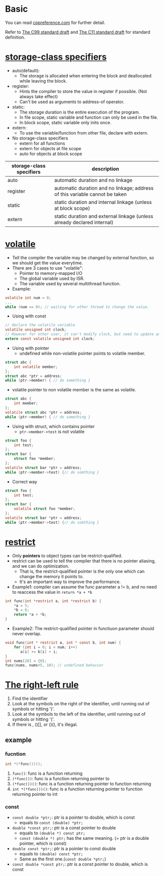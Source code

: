 # Basic
You can read [cppreference.com](https://en.cppreference.com/w/c/language) for further detail.

Refer to [The C99 standard draft](http://www.open-std.org/jtc1/sc22/wg14/www/docs/n1256.pdf) and [The C11 standard draft](http://www.open-std.org/jtc1/sc22/wg14/www/docs/n1548.pdf) for standard definition.

# [storage-class specifiers](https://en.cppreference.com/w/c/language/storage_duration)
* auto(default):
  - The storage is allocated when entering the block and deallocated while leaving the block.
* register:
  - Hints the compiler to store the value in register if possible. (Not always take effect)
  - Can't be used as arguments to address-of operator.
* static:
  - The storage duration is the entire execution of the program.
  - In file scope, static variable and function can only be used in the file.
  - In block scope, static variable only inits once.
* extern:
  - To use the variable/function from other file, declare with extern.
* No storage-class specifiers
  - extern for all functions
  - extern for objects at file scope
  - auto for objects at block scope

| storage-class specifiers | description |
| --- | --- |
| auto | automatic duration and no linkage |
| register | automatic duration and no linkage; address of this variable cannot be taken |
| static | static duration and internal linkage (unless at block scope) |
| extern | static duration and external linkage (unless already declared internal) |

# [volatile](https://en.cppreference.com/w/c/language/volatile)
* Tell the compiler the variable may be changed by external function, so we should get the value everytime.
* There are 3 cases to use "volatile":
  - Pointer to memory-mapped I/O
  - The global variable used by ISR.
  - The variable used by several multithread function.
* Example:
```c
volatile int num = 0;
...
while (num == 0); // waiting for other thread to change the value.
```
* Using with const
```c
// declare the volatile variable
volatile unsigned int clock;
// However for other user, it can't modify clock, but need to update and read clock every time
extern const volatile unsigned int clock;
```
* Using with pointer
  - undefined while non-volatile pointer points to volatile member.
```c
struct abc {
    int volatile member;
};
struct abc *ptr = address;
while (ptr->member) { // do something }
```
  - volatile pointer to non volatile member is the same as volatile.
```c
struct abc {
    int member;
};
volatile struct abc *ptr = address;
while (ptr->member) { // do something }
```
* Using with struct, which contains pointer
  - `ptr->member->test` is not volatile
```c
struct foo {
    int test;
};
struct bar {
    struct foo *member;
};
volatile struct bar *ptr = address;
while (ptr->member->test) {// do somthing }
```
  - Correct way
```c
struct foo {
    int test;
};
struct bar {
    volatile struct foo *member;
};
volatile struct bar *ptr = address;
while (ptr->member->test) {// do somthing }
```

# [restrict](https://en.cppreference.com/w/c/language/restrict)
* Only **pointers** to object types can be restrict-qualified.
* restrict can be used to tell the compiler that there is no pointer aliasing, and we can do optimization.
  - That is, the restrict-qualified pointer is the only one which can change the memory it points to.
  - It's an important way to improve the performance.
* Example1: compiler can assume the func parameter a != b, and no need to reaccess the value in `return *a + *b`
```c
int func(int *restrict a, int *restrict b) {
    *a = 5;
    *b = 6;
    return *a + *b;
}
```
* Example2: The restrict-qualified pointer in functiuon parameter should never overlap.
```c
void func(int * restrict a, int * const b, int num) {
    for (int i = 0; i < num; i++)
       a[i] += b[i] + i;
}
int nums[20] = {0};
func(nums, nums+5, 10); // undefined behavior
```

# [The right-left rule](http://cseweb.ucsd.edu/~ricko/rt_lt.rule.html)
1. Find the identifier
2. Look at the symbols on the right of the identifier, until running out of symbols or hitting ')'.
3. Look at the symbols to the left of the identifier, until running out of
symbols or hitting '('.  
4. If there is [](), ()[], or ()(), it's illegal.

## example
### fucntion
```c
int *(*func())();
```
1. `func()`: func is a function returning
2. `(*func())`: func is a function returning pointer to
3. `(*func())()`: func is a function returning pointer to function returning
4. `int *(*func())()`: func is a function returning pointer to function returning pointer to int

### const
* `const double *ptr;`: ptr is a pointer to double, which is const
  - equals to `const (double) *ptr;`
* `double *const ptr;`: ptr is a const pointer to double
  - equals to `(double *) const ptr;`
  - `const (double *) ptr;` has the same meaning. (= ptr is a double pointer, which is const)
* `double const *ptr;`: ptr is a pointer to const double
  - equals to `(double) const *ptr;`
  - Same as the first one.(`const double *ptr;`)
* `const double *const ptr;`: ptr is a const pointer to double, which is const

